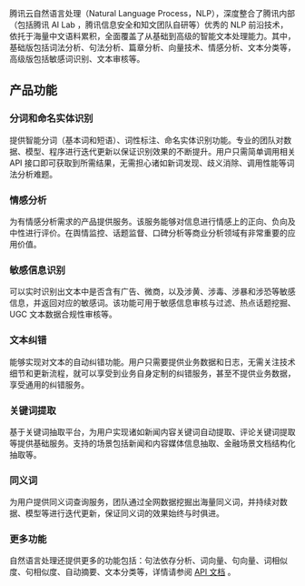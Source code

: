 腾讯云自然语言处理（Natural Language Process，NLP），深度整合了腾讯内部（包括腾讯 AI Lab ，腾讯信息安全和知文团队自研等）优秀的 NLP 前沿技术，依托于海量中文语料累积，全面覆盖了从基础到高级的智能文本处理能力。其中，基础版包括词法分析、句法分析、篇章分析、向量技术、情感分析、文本分类等，高级版包括敏感词识别、文本审核等。

## 产品功能
### 分词和命名实体识别
提供智能分词（基本词和短语）、词性标注、命名实体识别功能。专业的团队对数据、模型、程序进行迭代更新以保证识别效果的不断提升。用户只需简单调用相关 API 接口即可获取到所需结果，无需担心诸如新词发现、歧义消除、调用性能等词法分析难题。

### 情感分析
为有情感分析需求的产品提供服务。该服务能够对信息进行情感上的正向、负向及中性进行评价。在舆情监控、话题监督、口碑分析等商业分析领域有非常重要的应用价值。

### 敏感信息识别
可以实时识别出文本中是否含有广告、微商，以及涉黄、涉毒、涉暴和涉恐等敏感信息，并返回对应的敏感词。该功能可用于敏感信息审核与过滤、热点话题挖掘、 UGC 文本数据合规性审核等。

### 文本纠错
能够实现对文本的自动纠错功能。用户只需要提供业务数据和日志，无需关注技术细节和更新流程，就可以享受到业务自身定制的纠错服务，甚至不提供业务数据，享受通用的纠错服务。

### 关键词提取
基于关键词抽取平台，为用户实现诸如新闻内容关键词自动提取、评论关键词提取等提供基础服务。支持的场景包括新闻和内容媒体信息抽取、金融场景文档结构化抽取等。

### 同义词
为用户提供同义词查询服务，团队通过全网数据挖掘出海量同义词，并持续对数据、模型等进行迭代更新，保证同义词的效果始终与时俱进。

### 更多功能
自然语言处理还提供更多的功能包括：句法依存分析、词向量、句向量、词相似度、句相似度、自动摘要、文本分类等，详情请参阅 [API 文档](https://cloud.tencent.com/document/product/271/35484) 。




